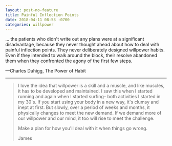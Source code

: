 ```yaml
---
layout: post-no-feature
title: Painful Inflection Points
date: 2018-04-11 08:53 -0700
categories: willpower
---
```

... the patients who didn't write out any plans were at a significant disadvantage, because they never thought ahead about how to deal with painful inflection points. They never deliberately designed willpower habits. Even if they intended to walk around the block, their resolve abandoned them when they confronted the agony of the first few steps.

––Charles Duhigg, The Power of Habit 

***

>I love the idea that willpower is a skill and a muscle, and like muscles, it has to be developed and maintained. I saw this when I started running and again when I started surfing– both activities I started in my 30's. If you start using your body in a new way, it's clumsy and inept at first. But slowly, over a period of weeks and months, it physically changes to meet the new demand. If we demand more of our willpower and our mind, it too will rise to meet the challenge.
>
>Make a plan for how you'll deal with it when things go wrong.
>
> James